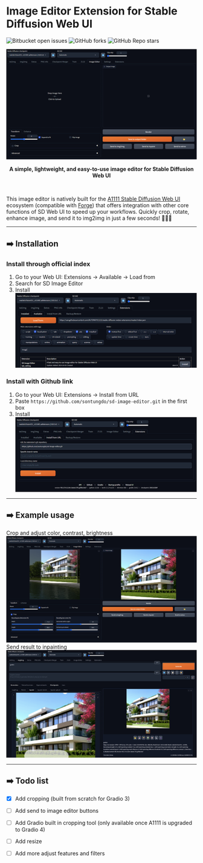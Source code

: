 # Image Editor Extension for Stable Diffusion Web UI 
![Bitbucket open issues](https://img.shields.io/bitbucket/issues/sontungdo/sd-image-editor)
![GitHub forks](https://img.shields.io/github/forks/sontungdo/sd-image-editor?style=social)
![GitHub Repo stars](https://img.shields.io/github/stars/sontungdo/sd-image-editor?style=social)

![Thumbnail](readme-img/Base-UI.png)
<p align = "center"><b>A simple, lightweight, and easy-to-use image editor for Stable Diffusion Web UI</b></p>
<br>

This image editor is natively built for the [A1111 Stable Diffusion Web UI](https://github.com/AUTOMATIC1111/stable-diffusion-webui) ecosystem (compatible with [Forge](https://github.com/lllyasviel/stable-diffusion-webui-forge)) that offers integration with other core functions of SD Web UI to speed up your workflows. Quickly crop, rotate, enhance image, and send it to img2img in just a few seconds! 🚀🚀🚀

---
## ➡️ Installation
### Install through official index
1. Go to your Web UI: Extensions -> Available -> Load from
2. Search for SD Image Editor
3. Install
![](readme-img/a1111-install.png)

### Install with Github link
1. Go to your Web UI: Extensions -> Install from URL
2. Paste `https://github.com/sontungdo/sd-image-editor.git` in the first box
3. Install
![](readme-img/github-install.png)

---
## ➡️ Example usage
Crop and adjust color, contrast, brightness
![](readme-img/case-1a.png)
Send result to inpainting
![](readme-img/case-1b.png)

---
## ➡️ Todo list
- [x] Add cropping (built from scratch for Gradio 3)
- [ ] Add send to image editor buttons
- [ ] Add Gradio built in cropping tool (only available once A1111 is upgraded to Gradio 4)
- [ ] Add resize
- [ ] Add more adjust features and filters

